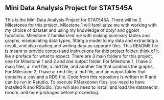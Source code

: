 ## Mini Data Analysis Project for STAT545A
This is the Mini Data Analysis Project for STAT545A. There will be 2 Milestones for this project. Milestone 1 will familiarize me with working with my choice of dataset and using my knowledge of dplyr and ggplot functions. Milestone 2 familiarized me with making summary tables and graphs, manipulating data types, fitting a model to my data and extracting a result, and also reading and writing data as separate files. This README file is meant to provide context and instructions for this project folder; think of it lke a preface for what to expect. There are 3 main folders for this project, one for Milestone 1 and 2 and one output folder. For Milestone 1, I have 3 main files, a .rmd file, a .md file, and another file that contains the graphs. For Milestone 2, I have a .rmd file, a .md file, and an output folder that contains a .csv and a RDS file. Code from this repository is written in R and can be run in Rstudio. To execute RMarkdown files, you need to have installed R and RStudio. You will also need to install and load the datateachr, broom, and here packages before proceeding.